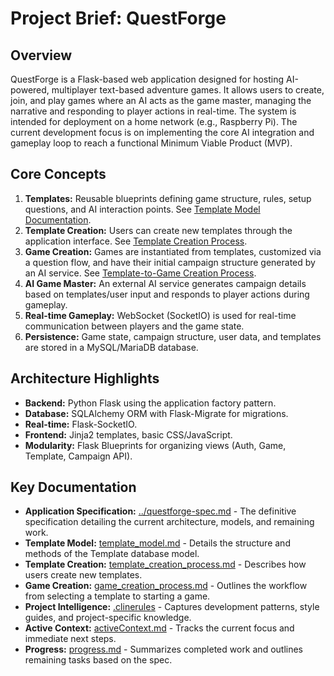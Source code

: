 # Project Brief: QuestForge

## Overview

QuestForge is a Flask-based web application designed for hosting AI-powered, multiplayer text-based adventure games. It allows users to create, join, and play games where an AI acts as the game master, managing the narrative and responding to player actions in real-time. The system is intended for deployment on a home network (e.g., Raspberry Pi). The current development focus is on implementing the core AI integration and gameplay loop to reach a functional Minimum Viable Product (MVP).

## Core Concepts

1.  **Templates:** Reusable blueprints defining game structure, rules, setup questions, and AI interaction points. See [Template Model Documentation](./template_model.md).
2.  **Template Creation:** Users can create new templates through the application interface. See [Template Creation Process](./template_creation_process.md).
3.  **Game Creation:** Games are instantiated from templates, customized via a question flow, and have their initial campaign structure generated by an AI service. See [Template-to-Game Creation Process](./game_creation_process.md).
4.  **AI Game Master:** An external AI service generates campaign details based on templates/user input and responds to player actions during gameplay.
5.  **Real-time Gameplay:** WebSocket (SocketIO) is used for real-time communication between players and the game state.
6.  **Persistence:** Game state, campaign structure, user data, and templates are stored in a MySQL/MariaDB database.

## Architecture Highlights

*   **Backend:** Python Flask using the application factory pattern.
*   **Database:** SQLAlchemy ORM with Flask-Migrate for migrations.
*   **Real-time:** Flask-SocketIO.
*   **Frontend:** Jinja2 templates, basic CSS/JavaScript.
*   **Modularity:** Flask Blueprints for organizing views (Auth, Game, Template, Campaign API).

## Key Documentation

*   **Application Specification:** [../questforge-spec.md](../questforge-spec.md) - The definitive specification detailing the current architecture, models, and remaining work.
*   **Template Model:** [template_model.md](./template_model.md) - Details the structure and methods of the Template database model.
*   **Template Creation:** [template_creation_process.md](./template_creation_process.md) - Describes how users create new templates.
*   **Game Creation:** [game_creation_process.md](./game_creation_process.md) - Outlines the workflow from selecting a template to starting a game.
*   **Project Intelligence:** [.clinerules](./.clinerules) - Captures development patterns, style guides, and project-specific knowledge.
*   **Active Context:** [activeContext.md](./activeContext.md) - Tracks the current focus and immediate next steps.
*   **Progress:** [progress.md](./progress.md) - Summarizes completed work and outlines remaining tasks based on the spec.
